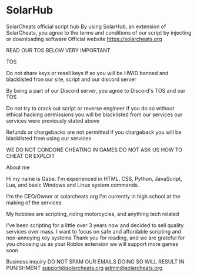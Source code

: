 # SolarHub
SolarCheats official script hub
By using SolarHub, an extension of SolarCheats, you agree to the terms and conditions of our script by injecting or downloading software
Official website https://solarcheats.org

READ OUR TOS BELOW VERY IMPORTANT

TOS

Do not share keys or resell keys if so you will be HWID banned and blacklisted fron our site, script and our discord server

By being a part of our Discord server, you agree to Discord's TOS and our TOS 

Do not try to crack out script or reverse engineer if you do so without ethical hacking permissions you will be blacklisted from our services our services were previously stated 
above

Refunds or chargebacks are not permitted if you chargeback you will be blacklisted from using our services

WE DO NOT CONDONE CHEATING IN GAMES DO NOT ASK US HOW TO CHEAT OR EXPLOIT


About me

Hi my name is Gabe. I'm experienced in HTML, CSS, Python, JavaScript, Lua, and basic Windows and Linux system commands.

I'm the CEO/Owner at solarcheats.org I'm currently in high school at the making of the services

My hobbies are scripting, riding motorcycles, and anything tech related

I've been scripting for a little over 3 years now and decided to sell quality services over mass. I want to focus on safe and affordable scripting and non-annoying key systems
Thank you for reading, and we are grateful for you choosing us as your Roblox extension we will support more games soon


Business inquiry
DO NOT SPAM OUR EMAILS DOING SO WILL RESULT IN PUNISHMENT
support@solarcheats.org
admin@solarcheats.org

